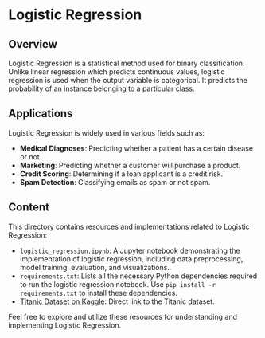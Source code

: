 # Logistic Regression

## Overview

Logistic Regression is a statistical method used for binary classification. Unlike linear regression which predicts continuous values, logistic regression is used when the output variable is categorical. It predicts the probability of an instance belonging to a particular class.

## Applications

Logistic Regression is widely used in various fields such as:

- **Medical Diagnoses**: Predicting whether a patient has a certain disease or not.
- **Marketing**: Predicting whether a customer will purchase a product.
- **Credit Scoring**: Determining if a loan applicant is a credit risk.
- **Spam Detection**: Classifying emails as spam or not spam.

## Content

This directory contains resources and implementations related to Logistic Regression:

- `logistic_regression.ipynb`: A Jupyter notebook demonstrating the implementation of logistic regression, including data preprocessing, model training, evaluation, and visualizations.
- `requirements.txt`: Lists all the necessary Python dependencies required to run the logistic regression notebook. Use `pip install -r requirements.txt` to install these dependencies.
- [Titanic Dataset on Kaggle](https://www.kaggle.com/c/titanic/data): Direct link to the Titanic dataset.

Feel free to explore and utilize these resources for understanding and implementing Logistic Regression.
